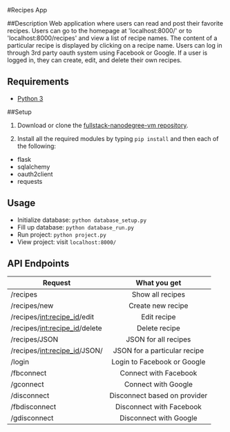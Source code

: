 #Recipes App

##Description
Web application where users can read and post their favorite recipes. Users can go to the homepage at 'localhost:8000/' or to 'localhost:8000/recipes' and view a list of recipe names. The content of a particular recipe is displayed by clicking on a recipe name. Users can log in through 3rd party oauth system using Facebook or Google. If a user is logged in, they can create, edit, and delete their own recipes.

## Requirements
- [Python 3](https://www.python.org/)

##Setup
1. Download or clone the [fullstack-nanodegree-vm repository](https://github.com/udacity/fullstack-nanodegree-vm).

2. Install all the required modules by typing `pip install` and then each of the following:
- flask
- sqlalchemy
- oauth2client
- requests


## Usage 
- Initialize database: `python database_setup.py`
- Fill up database: `python database_run.py`
- Run project: `python project.py`
- View project: visit `localhost:8000/`

## API Endpoints
|Request | What you get |
|--------------|:-----------:|
| /recipes | Show all recipes|
| /recipes/new | Create new recipe|
| /recipes/<int:recipe_id>/edit | Edit recipe |
| /recipes/<int:recipe_id>/delete | Delete recipe |
| /recipes/JSON | JSON for all recipes |
| /recipes/<int:recipe_id>/JSON/ | JSON for a particular recipe |
| /login | Login to Facebook or Google |
| /fbconnect | Connect with Facebook |
| /gconnect | Connect with Google |
| /disconnect | Disconnect based on provider |
| /fbdisconnect | Disconnect with Facebook |
| /gdisconnect | Disconnect with Google |